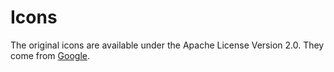 # Icons

The original icons are available under the Apache License Version 2.0.
They come from [Google](https://material.io/icons/).
